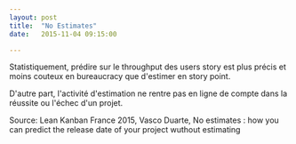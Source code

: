 ```yaml
---
layout: post
title:  "No Estimates"
date:   2015-11-04 09:15:00

---
```


Statistiquement, prédire sur le throughput des users story est plus précis et moins couteux en bureaucracy que d'estimer en story point.

D'autre part, l'activité d'estimation ne rentre pas en ligne de compte dans la réussite ou l'échec d'un projet.


Source: Lean Kanban France 2015, Vasco Duarte, No estimates : how you can predict the release date of your project wuthout estimating